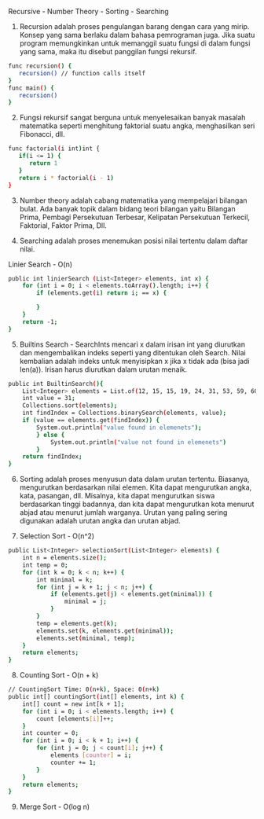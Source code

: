 Recursive - Number Theory - Sorting - Searching

1. Recursion adalah proses pengulangan barang dengan cara yang mirip. Konsep yang sama berlaku dalam bahasa pemrograman juga. Jika suatu program memungkinkan untuk memanggil suatu fungsi di dalam fungsi yang sama, maka itu disebut panggilan fungsi rekursif.

```sh
func recursion() {
   recursion() // function calls itself
}
func main() {
   recursion()
}
```

2. Fungsi rekursif sangat berguna untuk menyelesaikan banyak masalah matematika seperti menghitung faktorial suatu angka, menghasilkan seri Fibonacci, dll.

```sh
func factorial(i int)int {
   if(i <= 1) {
      return 1
   }
   return i * factorial(i - 1)
}
```

3. Number theory adalah cabang matematika yang mempelajari bilangan bulat. Ada banyak topik dalam bidang teori bilangan yaitu Bilangan Prima, Pembagi Persekutuan Terbesar, Kelipatan Persekutuan Terkecil, Faktorial, Faktor Prima, Dll.

4. Searching adalah proses menemukan posisi nilai tertentu dalam daftar nilai.

Linier Search - O(n)

```sh
public int linierSearch (List<Integer> elements, int x) { 
    for (int i = 0; i < elements.toArray().length; i++) {
        if (elements.get(i) return i; == x) {

        }
    }
    return -1;
}
```

5. Builtins Search - SearchInts mencari x dalam irisan int yang diurutkan dan mengembalikan indeks seperti yang ditentukan oleh Search. Nilai kembalian adalah indeks untuk menyisipkan x jika x tidak ada (bisa jadi len(a)). Irisan harus diurutkan dalam urutan menaik.

```sh
public int BuiltinSearch(){
    List<Integer> elements = List.of(12, 15, 15, 19, 24, 31, 53, 59, 60);
    int value = 31;
    Collections.sort(elements);
    int findIndex = Collections.binarySearch(elements, value);
    if (value == elements.get(findIndex)) {
        System.out.println("value found in elemenets");
        } else {
            System.out.println("value not found in elemenets")
        }
    return findIndex;
}
```

6. Sorting adalah proses menyusun data dalam urutan tertentu. Biasanya, mengurutkan berdasarkan nilai elemen. Kita dapat mengurutkan angka, kata, pasangan, dll. Misalnya, kita dapat mengurutkan siswa berdasarkan tinggi badannya, dan kita dapat mengurutkan kota menurut abjad atau menurut jumlah warganya. Urutan yang paling sering digunakan adalah urutan angka dan urutan abjad.

7. Selection Sort - O(n^2)

```sh
public List<Integer> selectionSort(List<Integer> elements) {
    int n = elements.size();
    int temp = 0;
    for (int k = 0; k < n; k++) { 
        int minimal = k;
        for (int j = k + 1; j < n; j++) { 
            if (elements.get(j) < elements.get(minimal)) { 
                minimal = j;
            }
        }
        temp = elements.get(k);
        elements.set(k, elements.get(minimal));
        elements.set(minimal, temp);
    }
    return elements;
}
```

8. Counting Sort - O(n + k)

```sh
// CountingSort Time: 0(n+k), Space: 0(n+k)
public int[] countingSort(int[] elements, int k) {
    int[] count = new int[k + 1];
    for (int i = 0; i < elements.length; i++) { 
        count [elements[i]]++;
    }
    int counter = 0;
    for (int i = 0; i < k + 1; i++) {
        for (int j = 0; j < count[i]; j++) { 
            elements [counter] = i; 
            counter += 1;
        }
    }
    return elements;
}
```

9. Merge Sort - O(log n)